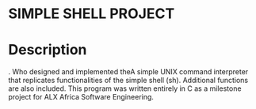 # SIMPLE SHELL PROJECT
# Description
. Who designed and implemented theA simple UNIX command interpreter that replicates functionalities of the simple shell (sh). Additional functions are also included. This program was written entirely in C as a milestone project for ALX Africa Software Engineering.
